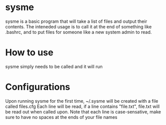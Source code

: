 # sysme

sysme is a basic program that will take a list of files and output their contents. The inteneded usage is to call it at the end of something like .bashrc,
and to put files for someone like a new system admin to read. 

# How to use
sysme simply needs to be called and it will run

# Configurations
Upon running sysme for the first time, ~/.sysme will be created with a file called files.cfg
Each line will be read, if a line contains "file.txt", file.txt will be read out when called upon.
Note that each line is case-sensative, make sure to have no spaces at the ends of your file names